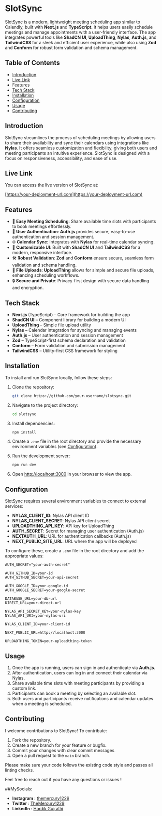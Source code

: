 
# SlotSync

SlotSync is a modern, lightweight meeting scheduling app similar to Calendly, built with **Next.js** and **TypeScript**. It helps users easily schedule meetings and manage appointments with a user-friendly interface. The app integrates powerful tools like **ShadCN UI**, **UploadThing**, **Nylas**, **Auth.js**, and **TailwindCSS** for a sleek and efficient user experience, while also using **Zod** and **Conform** for robust form validation and schema management.

## Table of Contents

- [Introduction](#introduction)
- [Live Link](#live-link)
- [Features](#features)
- [Tech Stack](#tech-stack)
- [Installation](#installation)
- [Configuration](#configuration)
- [Usage](#usage)
- [Contributing](#contributing)


## Introduction

SlotSync streamlines the process of scheduling meetings by allowing users to share their availability and sync their calendars using integrations like **Nylas**. It offers seamless customization and flexibility, giving both users and meeting participants an intuitive experience. SlotSync is designed with a focus on responsiveness, accessibility, and ease of use.

## Live Link

You can access the live version of SlotSync at:

[https://your-deployment-url.com](https://your-deployment-url.com)

## Features

- 📅 **Easy Meeting Scheduling**: Share available time slots with participants to book meetings effortlessly.
- 🔐 **User Authentication**: **Auth.js** provides secure, easy-to-use authentication and session management.
- 🌐 **Calendar Sync**: Integrates with **Nylas** for real-time calendar syncing.
- 🎨 **Customizable UI**: Built with **ShadCN UI** and **TailwindCSS** for a modern, responsive interface.
- 🛠️ **Robust Validation**: **Zod** and **Conform** ensure secure, seamless form validation and schema handling.
- 📁 **File Uploads**: **UploadThing** allows for simple and secure file uploads, enhancing scheduling workflows.
- 🔒 **Secure and Private**: Privacy-first design with secure data handling and encryption.

## Tech Stack

- **Next.js** (TypeScript) – Core framework for building the app
- **ShadCN UI** – Component library for building a modern UI
- **UploadThing** – Simple file upload utility
- **Nylas** – Calendar integration for syncing and managing events
- **Auth.js** – User authentication and session management
- **Zod** – TypeScript-first schema declaration and validation
- **Conform** – Form validation and submission management
- **TailwindCSS** – Utility-first CSS framework for styling

## Installation

To install and run SlotSync locally, follow these steps:

1. Clone the repository:

    ```bash
    git clone https://github.com/your-username/slotsync.git
    ```

2. Navigate to the project directory:

    ```bash
    cd slotsync
    ```

3. Install dependencies:

    ```bash
    npm install
    ```

4. Create a `.env` file in the root directory and provide the necessary environment variables (see [Configuration](#configuration)).

5. Run the development server:

    ```bash
    npm run dev
    ```

6. Open [http://localhost:3000](http://localhost:3000) in your browser to view the app.

## Configuration

SlotSync requires several environment variables to connect to external services:

- **NYLAS_CLIENT_ID**: Nylas API client ID
- **NYLAS_CLIENT_SECRET**: Nylas API client secret
- **UPLOADTHING_API_KEY**: API key for UploadThing
- **AUTH_SECRET**: Secret for managing user authentication (Auth.js)
- **NEXTAUTH_URL**: URL for authentication callbacks (Auth.js)
- **NEXT_PUBLIC_SITE_URL**: URL where the app will be deployed

To configure these, create a `.env` file in the root directory and add the appropriate values:

```env
AUTH_SECRET="your-auth-secret"

AUTH_GITHUB_ID=your-id
AUTH_GITHUB_SECRET=your-api-secret

AUTH_GOOGLE_ID=your-google-id
AUTH_GOOGLE_SECRET=your-google-secret

DATABASE_URL=your-db-url
DIRECT_URL=your-direct-url

NYLAS_API_SECRET_KEY=your-nylas-key
NYLAS_API_URI=your-nylas-uri

NYLAS_CLIENT_ID=your-client-id

NEXT_PUBLIC_URL=http://localhost:3000

UPLOADTHING_TOKEN=your-uploadthing-token
```

## Usage

1. Once the app is running, users can sign in and authenticate via **Auth.js**.
2. After authentication, users can log in and connect their calendar via Nylas.
3. Share available time slots with meeting participants by providing a custom link.
4. Participants can book a meeting by selecting an available slot.
5. Both users and participants receive notifications and calendar updates when a meeting is scheduled.

## Contributing

I welcome contributions to SlotSync! To contribute:

1. Fork the repository.
2. Create a new branch for your feature or bugfix.
3. Commit your changes with clear commit messages.
4. Open a pull request to the `main` branch.

Please make sure your code follows the existing code style and passes all linting checks.


Feel free to reach out if you have any questions or issues !

##MySocials:

- **Instagram** : [themercury1229](https://www.instagram.com/themercury1229/)
- **Twitter** : [TheMercury1229](https://x.com/TheMercury1229)
- **LinkedIn** : [Hardik Gujrathi](https://www.linkedin.com/in/hardik-gujrathi-b7ba49294/)

